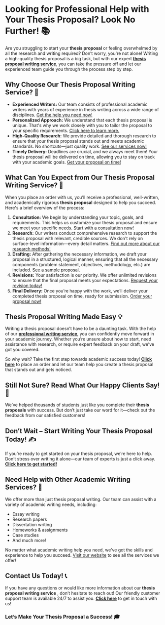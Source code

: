 # Looking for Professional Help with Your Thesis Proposal? Look No Further! 📚

Are you struggling to start your **thesis proposal** or feeling overwhelmed by all the research and writing required? Don’t worry, you're not alone! Writing a high-quality thesis proposal is a big task, but with our expert [**thesis proposal writing service**](https://tinyurl.com/topessay?keyword=thesis+proposal+writing+service), you can take the pressure off and let our experienced team guide you through the process step by step.

## Why Choose Our Thesis Proposal Writing Service? 🤔

- **Experienced Writers:** Our team consists of professional academic writers with years of experience in thesis writing across a wide range of disciplines. [Get the help you need now!](https://tinyurl.com/topessay?keyword=thesis+proposal+writing+service)
- **Personalized Approach:** We understand that each thesis proposal is unique. That's why we work closely with you to tailor the proposal to your specific requirements. [Click here to learn more.](https://tinyurl.com/topessay?keyword=thesis+proposal+writing+service)
- **High-Quality Research:** We provide detailed and thorough research to ensure that your thesis proposal stands out and meets academic standards. No shortcuts—just quality work. [See our services now!](https://tinyurl.com/topessay?keyword=thesis+proposal+writing+service)
- **Timely Delivery:** Deadlines are crucial, and we always meet them! Your thesis proposal will be delivered on time, allowing you to stay on track with your academic goals. [Get your proposal on time!](https://tinyurl.com/topessay?keyword=thesis+proposal+writing+service)

## What Can You Expect from Our Thesis Proposal Writing Service? 📝

When you place an order with us, you’ll receive a professional, well-written, and academically rigorous **thesis proposal** designed to help you succeed. Here's a brief overview of the process:

1. **Consultation:** We begin by understanding your topic, goals, and requirements. This helps us customize your thesis proposal and ensure we meet your specific needs. [Start with a consultation now!](https://tinyurl.com/topessay?keyword=thesis+proposal+writing+service)
2. **Research:** Our writers conduct comprehensive research to support the thesis proposal with relevant, credible sources. We don't rely on surface-level information—every detail matters. [Find out more about our research methods!](https://tinyurl.com/topessay?keyword=thesis+proposal+writing+service)
3. **Drafting:** After gathering the necessary information, we draft your proposal in a structured, logical manner, ensuring that all the necessary components (problem statement, objectives, methodology, etc.) are included. [See a sample proposal.](https://tinyurl.com/topessay?keyword=thesis+proposal+writing+service)
4. **Revisions:** Your satisfaction is our priority. We offer unlimited revisions to ensure that the final proposal meets your expectations. [Request your revision today!](https://tinyurl.com/topessay?keyword=thesis+proposal+writing+service)
5. **Final Delivery:** Once you’re happy with the work, we’ll deliver your completed thesis proposal on time, ready for submission. [Order your proposal now!](https://tinyurl.com/topessay?keyword=thesis+proposal+writing+service)

## Thesis Proposal Writing Made Easy 💡

Writing a thesis proposal doesn’t have to be a daunting task. With the help of our [**professional writing service**](https://tinyurl.com/topessay?keyword=thesis+proposal+writing+service), you can confidently move forward in your academic journey. Whether you’re unsure about how to start, need assistance with research, or require expert feedback on your draft, we’ve got you covered.

So why wait? Take the first step towards academic success today! [**Click here**](https://tinyurl.com/topessay?keyword=thesis+proposal+writing+service) to place an order and let our team help you create a thesis proposal that stands out and gets noticed.

## Still Not Sure? Read What Our Happy Clients Say! 💬

We’ve helped thousands of students just like you complete their **thesis proposals** with success. But don’t just take our word for it—check out the feedback from our satisfied customers!

## Don’t Wait – Start Writing Your Thesis Proposal Today! ✍️

If you’re ready to get started on your thesis proposal, we’re here to help. Don’t stress over writing it alone—our team of experts is just a click away. [**Click here to get started!**](https://tinyurl.com/topessay?keyword=thesis+proposal+writing+service)

## Need Help with Other Academic Writing Services? 📖

We offer more than just thesis proposal writing. Our team can assist with a variety of academic writing needs, including:

- Essay writing
- Research papers
- Dissertation writing
- Homeworks & assignments
- Case studies
- And much more!

No matter what academic writing help you need, we’ve got the skills and experience to help you succeed. [Visit our website](https://tinyurl.com/topessay?keyword=thesis+proposal+writing+service) to see all the services we offer!

## Contact Us Today! 📞

If you have any questions or would like more information about our **thesis proposal writing service** , don’t hesitate to reach out! Our friendly customer support team is available 24/7 to assist you. [**Click here**](https://tinyurl.com/topessay?keyword=thesis+proposal+writing+service) to get in touch with us!

### Let’s Make Your Thesis Proposal a Success! 🎓
